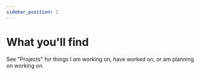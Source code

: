 ```yaml
---
sidebar_position: 1
---
```


# What you'll find

See "Projects" for things I am working on, have worked on, or am planning on working on.
